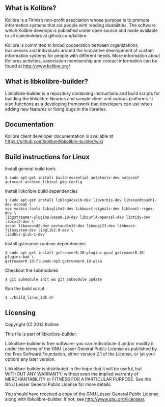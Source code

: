 What is Kolibre?
---------------------------------
Kolibre is a Finnish non-profit association whose purpose is to promote
information systems that aid people with reading disabilities. The software
which Kolibre develops is published under open source and made available to all
stakeholders at github.com/kolibre.

Kolibre is committed to broad cooperation between organizations, businesses and
individuals around the innovative development of custom information systems for
people with different needs. More information about Kolibres activities, association 
membership and contact information can be found at http://www.kolibre.org/


What is libkolibre-builder?
---------------------------------
Libkolibre-builder is a repository containing instructions and build scripts for
building the libkolibre libraries and sample client and various platforms. It
also functions as a developing framework that developers can use when adding new
features or fixing bugs in the libraries.


Documentation
---------------------------------
Kolibre client developer documentation is available at 
https://github.com/kolibre/libkolibre-builder/wiki


Build instructions for Linux
---------------------------------

Install general build tools

    $ sudo apt-get install build-essential autotools-dev autoconf autoconf-archive libtool pkg-config

Install libkolibre build dependencies

    $ sudo apt-get install liblog4cxx10-dev libvorbis-dev libsoundtouch1-dev espeak \
    sox vorbis-tools libsqlite3-dev libboost-signals-dev libboost-regex-dev \
    libgstreamer-plugins-base0.10-dev libcurl4-openssl-dev libtidy-dev libxml2-dev \
    socat libasound2-dev portaudio19-dev libmpg123-dev libboost-filesystem-dev libglib2.0-dev \
    libdbus-glib-1-dev

Install gstreamer runtime dependencies

    $ sudo apt-get install gstreamer0.10-plugins-good gstreamer0.10-plugins-bad \
    gstreamer0.10-fluendo-mp3 gstreamer0.10-alsa

Checkout the submodules

    $ git submodule init && git submodule update

Run the build script

    $ ./build_linux_sdk.sh


Licensing
---------------------------------
Copyright (C) 2012 Kolibre

This file is part of libkolibre-builder.

Libkolibre-builder is free software: you can redistribute it and/or modify
it under the terms of the GNU Lesser General Public License as published by
the Free Software Foundation, either version 2.1 of the License, or
(at your option) any later version.

Libkolibre-builder is distributed in the hope that it will be useful,
but WITHOUT ANY WARRANTY; without even the implied warranty of
MERCHANTABILITY or FITNESS FOR A PARTICULAR PURPOSE.  See the
GNU Lesser General Public License for more details.

You should have received a copy of the GNU Lesser General Public License
along with libkolibre-builder. If not, see <http://www.gnu.org/licenses/>.


